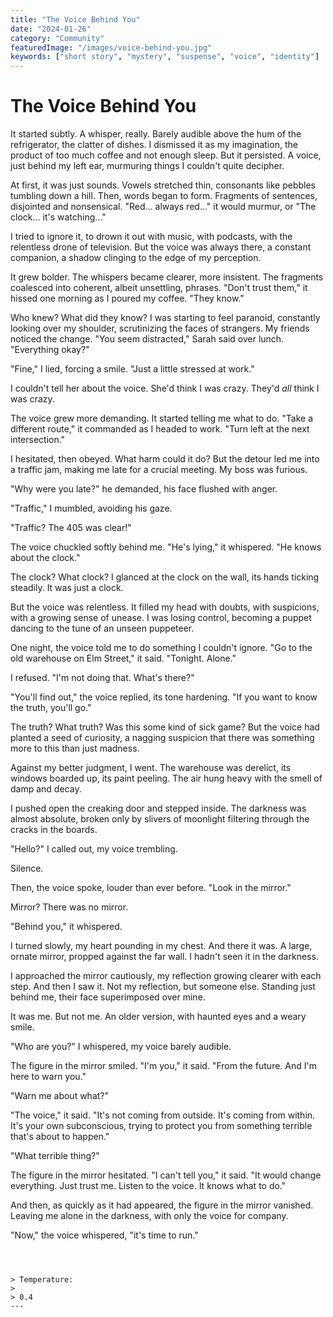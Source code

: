 ```yaml
---
title: "The Voice Behind You"
date: "2024-01-26"
category: "Community"
featuredImage: "/images/voice-behind-you.jpg"
keywords: ["short story", "mystery", "suspense", "voice", "identity"]
---
```


# The Voice Behind You

It started subtly. A whisper, really. Barely audible above the hum of the refrigerator, the clatter of dishes. I dismissed it as my imagination, the product of too much coffee and not enough sleep. But it persisted. A voice, just behind my left ear, murmuring things I couldn't quite decipher.

At first, it was just sounds. Vowels stretched thin, consonants like pebbles tumbling down a hill. Then, words began to form. Fragments of sentences, disjointed and nonsensical. "Red... always red..." it would murmur, or "The clock... it's watching..."

I tried to ignore it, to drown it out with music, with podcasts, with the relentless drone of television. But the voice was always there, a constant companion, a shadow clinging to the edge of my perception.

It grew bolder. The whispers became clearer, more insistent. The fragments coalesced into coherent, albeit unsettling, phrases. "Don't trust them," it hissed one morning as I poured my coffee. "They know."

Who knew? What did they know? I was starting to feel paranoid, constantly looking over my shoulder, scrutinizing the faces of strangers. My friends noticed the change. "You seem distracted," Sarah said over lunch. "Everything okay?"

"Fine," I lied, forcing a smile. "Just a little stressed at work."

I couldn't tell her about the voice. She'd think I was crazy. They'd _all_ think I was crazy.

The voice grew more demanding. It started telling me what to do. "Take a different route," it commanded as I headed to work. "Turn left at the next intersection."

I hesitated, then obeyed. What harm could it do? But the detour led me into a traffic jam, making me late for a crucial meeting. My boss was furious.

"Why were you late?" he demanded, his face flushed with anger.

"Traffic," I mumbled, avoiding his gaze.

"Traffic? The 405 was clear!"

The voice chuckled softly behind me. "He's lying," it whispered. "He knows about the clock."

The clock? What clock? I glanced at the clock on the wall, its hands ticking steadily. It was just a clock.

But the voice was relentless. It filled my head with doubts, with suspicions, with a growing sense of unease. I was losing control, becoming a puppet dancing to the tune of an unseen puppeteer.

One night, the voice told me to do something I couldn't ignore. "Go to the old warehouse on Elm Street," it said. "Tonight. Alone."

I refused. "I'm not doing that. What's there?"

"You'll find out," the voice replied, its tone hardening. "If you want to know the truth, you'll go."

The truth? What truth? Was this some kind of sick game? But the voice had planted a seed of curiosity, a nagging suspicion that there was something more to this than just madness.

Against my better judgment, I went. The warehouse was derelict, its windows boarded up, its paint peeling. The air hung heavy with the smell of damp and decay.

I pushed open the creaking door and stepped inside. The darkness was almost absolute, broken only by slivers of moonlight filtering through the cracks in the boards.

"Hello?" I called out, my voice trembling.

Silence.

Then, the voice spoke, louder than ever before. "Look in the mirror."

Mirror? There was no mirror.

"Behind you," it whispered.

I turned slowly, my heart pounding in my chest. And there it was. A large, ornate mirror, propped against the far wall. I hadn't seen it in the darkness.

I approached the mirror cautiously, my reflection growing clearer with each step. And then I saw it. Not my reflection, but someone else. Standing just behind me, their face superimposed over mine.

It was me. But not me. An older version, with haunted eyes and a weary smile.

"Who are you?" I whispered, my voice barely audible.

The figure in the mirror smiled. "I'm you," it said. "From the future. And I'm here to warn you."

"Warn me about what?"

"The voice," it said. "It's not coming from outside. It's coming from within. It's your own subconscious, trying to protect you from something terrible that's about to happen."

"What terrible thing?"

The figure in the mirror hesitated. "I can't tell you," it said. "It would change everything. Just trust me. Listen to the voice. It knows what to do."

And then, as quickly as it had appeared, the figure in the mirror vanished. Leaving me alone in the darkness, with only the voice for company.

"Now," the voice whispered, "it's time to run."

```



> Temperature:
>
> 0.4
---

```
